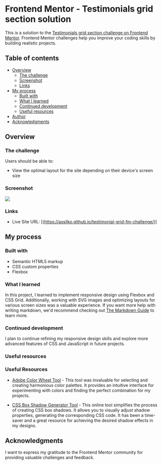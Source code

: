 # Frontend Mentor - Testimonials grid section solution

This is a solution to the [Testimonials grid section challenge on Frontend Mentor](https://www.frontendmentor.io/challenges/testimonials-grid-section-Nnw6J7Un7). Frontend Mentor challenges help you improve your coding skills by building realistic projects. 

## Table of contents

- [Overview](#overview)
  - [The challenge](#the-challenge)
  - [Screenshot](#screenshot)
  - [Links](#links)
- [My process](#my-process)
  - [Built with](#built-with)
  - [What I learned](#what-i-learned)
  - [Continued development](#continued-development)
  - [Useful resources](#useful-resources)
- [Author](#author)
- [Acknowledgments](#acknowledgments)


## Overview

### The challenge

Users should be able to:

- View the optimal layout for the site depending on their device's screen size

### Screenshot

![](./screenshot.jpg)


### Links

- Live Site URL: [(https://assilko.github.io/testimonial-grid-fm-challenge/)]

## My process

### Built with

- Semantic HTML5 markup
- CSS custom properties
- Flexbox

### What I learned

In this project, I learned to implement responsive design using Flexbox and CSS Grid. Additionally, working with SVG images and optimizing layouts for various screen sizes was a valuable experience.
If you want more help with writing markdown, we'd recommend checking out [The Markdown Guide](https://www.markdownguide.org/) to learn more.

### Continued development

I plan to continue refining my responsive design skills and explore more advanced features of CSS and JavaScript in future projects.

### Useful resources

### Useful Resources

- [Adobe Color Wheel Tool](https://color.adobe.com/) - This tool was invaluable for selecting and creating harmonious color palettes. It provides an intuitive interface for experimenting with colors and finding the perfect combination for my projects.

- [CSS Box Shadow Generator Tool](https://www.cssmatic.com/box-shadow) - This online tool simplifies the process of creating CSS box shadows. It allows you to visually adjust shadow properties, generating the corresponding CSS code. It has been a time-saver and a great resource for achieving the desired shadow effects in my designs.


## Acknowledgments

I want to express my gratitude to the Frontend Mentor community for providing valuable challenges and feedback.

